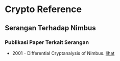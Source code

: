 # Crypto Reference

## Serangan Terhadap Nimbus

### Publikasi Paper Terkait Serangan

* 2001 - Differential Cryptanalysis of Nimbus. [lihat](2001.biham_furman.pdf)